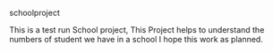  schoolproject

This is a test run School project, This Project helps to understand the numbers of student we have in a school
 I hope this work as planned.
